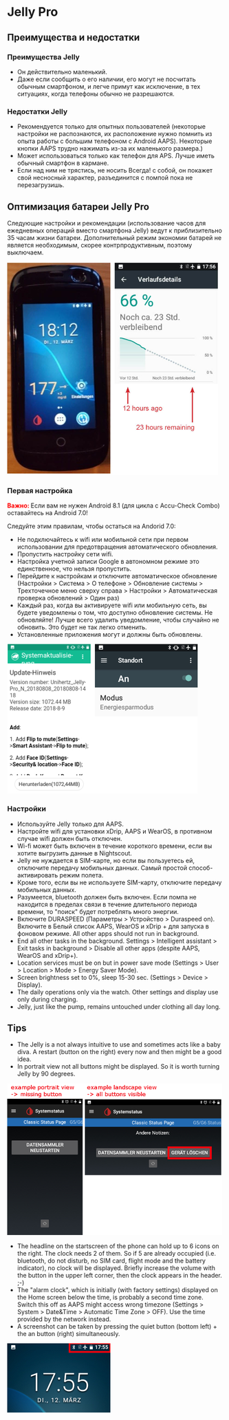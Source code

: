 # Jelly Pro

## Преимущества и недостатки

### Преимущества Jelly

* Он действительно маленький.
* Даже если сообщить о его наличии, его могут не посчитать обычным смартфоном, и легче примут как исключение, в тех ситуациях, когда телефоны обычно не разрешаются.

### Недостатки Jelly

* Рекомендуется только для опытных пользователей (некоторые настройки не распознаются, их расположение нужно помнить из опыта работы с большим телефоном с Android AAPS). Некоторые кнопки AAPS трудно нажимать из-за их маленького размера.)
* Может использоваться только как телефон для APS. Лучше иметь обычный смартфон в кармане. 
* Если над ним не трястись, не носить Всегда! с собой, он покажет свой несносный характер, разъединится с помпой пока не перезагрузишь. 

## Оптимизация батареи Jelly Pro

Следующие настройки и рекомендации (использование часов для ежедневных операций вместо смартфона Jelly) ведут к приблизительно 35 часам жизни батареи. Дополнительный режим экономии батарей не является необходимым, скорее контрпродуктивным, поэтому выключаем.

![Jelly smartphone](../images/jelly_01.jpg)

### Первая настройка

<b> <font color="#FF0000"> Важно: </b> </font> Если вам не нужен Android 8.1 (для цикла с Accu-Check Combo) оставайтесь на Android 7.0!

Следуйте этим правилам, чтобы остаться на Andorid 7.0:

* Не подключайтесь к wifi или мобильной сети при первом использовании для предотвращения автоматического обновления.
* Пропустить настройку сети wifi.
* Настройка учетной записи Google в автономном режиме это единственное, что нельзя пропустить.
* Перейдите к настройкам и отключите автоматическое обновление (Настройки > Система > О телефоне > Обновление системы > Трехточечное меню сверху справа > Настройки > Автоматическая проверка обновлений > Один раз)
* Каждый раз, когда вы активируете wifi или мобильную сеть, вы будете уведомлены о том, что доступно обновление системы. Не обновляйте! Лучше всего удалить уведомление, чтобы случайно не обновить. Это будет не так легко отменить. 
* Установленные приложения могут и должны быть обновлены.

![Jelly settings](../images/jelly_02.jpg)

### Настройки

* Используйте Jelly только для AAPS.
* Настройте wifi для установки xDrip, AAPS и WearOS, в противном случае wifi должен быть отключен. 
* Wi-fi может быть включен в течение короткого времени, если вы хотите выгрузить данные в Nightscout.
* Jelly не нуждается в SIM-карте, но если вы пользуетесь ей, отключите передачу мобильных данных. Самый простой способ-активировать режим полета.
* Кроме того, если вы не используете SIM-карту, отключите передачу мобильных данных.
* Разумеется, bluetooth должен быть включен. Если помпа не находится в пределах связи в течение длительного периода времени, то "поиск" будет потреблять много энергии.
* Включите DURASPEED (Параметры > Устройство > Duraspeed on). Включите в Белый список AAPS, WearOS и xDrip + для запуска в фоновом режиме. All other apps should not run in background.
* End all other tasks in the background. Settings > Intelligent assistant > Exit tasks in background > Disable all other apps (despite AAPS, WearOS and xDrip+).
* Location services must be on but in power save mode (Settings > User > Location > Mode > Energy Saver Mode).
* Screen brightness set to 0%, sleep 15-30 sec. (Settings > Device > Display).
* The daily operations only via the watch. Other settings and display use only during charging. 
* Jelly, just like the pump, remains untouched under clothing all day long.

## Tips

* The Jelly is a not always intuitive to use and sometimes acts like a baby diva. A restart (button on the right) every now and then might be a good idea.
* In portrait view not all buttons might be displayed. So it is worth turning Jelly by 90 degrees.

![Jelly portrait + landscape view](../images/jelly_04.jpg)

* The headline on the startscreen of the phone can hold up to 6 icons on the right. The clock needs 2 of them. So if 5 are already occupied (i.e. bluetooth, do not disturb, no SIM card, flight mode and the battery indicator), no clock will be displayed. Briefly increase the volume with the button in the upper left corner, then the clock appears in the header. ;-)
* The "alarm clock", which is initially (with factory settings) displayed on the Home screen below the time, is probably a second time zone. Switch this off as AAPS might access wrong timezone (Settings > System > Date&Time > Automatic Time Zone > OFF). Use the time provided by the network instead.
* A screenshot can be taken by pressing the quiet button (bottom left) + the an button (right) simultaneously. 

![Jelly headline](../images/jelly_03.png)